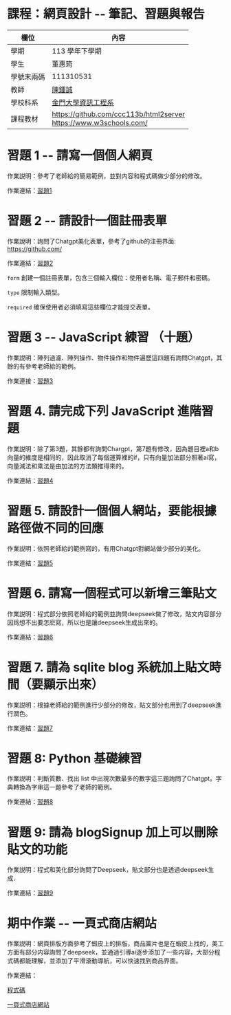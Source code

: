 # 課程：網頁設計 -- 筆記、習題與報告

欄位 | 內容
-----|--------
學期 | 113 學年下學期
學生 |  董惠筠
學號末兩碼 | 111310531
教師 | [陳鍾誠](https://www.nqu.edu.tw/educsie/index.php?act=blog&code=list&ids=4)
學校科系 | [金門大學資訊工程系](https://www.nqu.edu.tw/educsie/index.php)
課程教材 | https://github.com/ccc113b/html2server <br/> https://www.w3schools.com/



# 習題 1 -- 請寫一個個人網頁

作業説明：參考了老師給的簡易範例，並對内容和程式碼做少部分的修改。

作業連結：[習題1](https://github.com/Dong-HuiYun/_wp/blob/main/homework/%E7%AC%AC%E4%B8%80%E9%80%B1%E4%BD%9C%E6%A5%AD%E8%87%AA%E6%88%91%E4%BB%8B%E7%B4%B9.html)

# 習題 2 -- 請設計一個註冊表單

作業說明：詢問了Chatgpt美化表單，參考了github的注冊界面: https://github.com/

作業連結：[習題2](https://github.com/Dong-HuiYun/_wp/blob/main/homework/%E7%AC%AC%E4%B8%89%E9%80%B1%E8%A8%AD%E8%A8%88%E8%A8%BB%E5%86%8A%E4%BB%8B%E9%9D%A2.html)

`form` 創建一個註冊表單，包含三個輸入欄位：使用者名稱、電子郵件和密碼。

`type` 限制輸入類型。

`required` 確保使用者必須填寫這些欄位才能提交表單。

# 習題 3 -- JavaScript 練習 （十題）

作業説明：陣列過濾、陣列操作、物件操作和物件遍歷這四題有詢問Chatgpt，其餘的有參考老師給的範例。

作業連接：[習題3](https://github.com/Dong-HuiYun/_wp/tree/main/homework/%E7%AC%AC%E5%9B%9B%E9%80%B1JavaScript%E7%B7%B4%E7%BF%92%E9%A1%8C)

# 習題 4. 請完成下列 JavaScript 進階習題

作業説明：除了第3題，其餘都有詢問Chargpt，第7題有修改，因為題目裡a和b向量的維度是相同的，因此取消了每個運算裡的if，只有向量加法部分照著ai寫，向量減法和乘法是由加法的方法類推得來的。

作業連結：[習題4](https://github.com/Dong-HuiYun/_wp/tree/main/homework/%E7%AC%AC%E4%BA%94%E9%80%B1%E4%BD%9C%E6%A5%ADJavaScript%E9%80%B2%E9%9A%8E%E7%BF%92%E9%A1%8C)

# 習題 5. 請設計一個個人網站，要能根據路徑做不同的回應

作業説明：依照老師給的範例寫的，有用Chatgpt對網站做少部分的美化。

作業連結：[習題5](https://github.com/Dong-HuiYun/_wp/blob/main/homework/%E7%AC%AC%E5%85%AD%E9%80%B1%E4%BD%9C%E6%A5%AD%E8%87%AA%E6%88%91%E4%BB%8B%E7%B4%B9%E7%B6%B2%E9%A0%81.js)

# 習題 6. 請寫一個程式可以新增三筆貼文

作業説明：程式部分依照老師給的範例並詢問deepseek做了修改，貼文内容部分因爲想不出要怎麽寫，所以也是讓deepseek生成出來的。

作業連結：[習題6](https://github.com/Dong-HuiYun/_wp/tree/main/homework/%E7%BF%92%E9%A1%8C6_%E5%8F%AF%E6%96%B0%E5%A2%9E%E4%B8%89%E7%AD%86%E8%B2%BC%E6%96%87%E7%A8%8B%E5%BC%8F)

# 習題 7. 請為 sqlite blog 系統加上貼文時間（要顯示出來）

作業説明：根據老師給的範例進行少部分的修改，貼文部分也用到了deepseek進行潤色。

作業連結：[習題7](https://github.com/Dong-HuiYun/_wp/tree/main/homework/%E7%BF%92%E9%A1%8C7_%E5%8A%A0%E4%B8%8A%E8%B2%BC%E6%96%87%E6%99%82%E9%96%93)

# 習題 8: Python 基礎練習

作業説明：判斷質數、找出 list 中出現次數最多的數字這三題詢問了Chatgpt。字典轉換為字串這一題參考了老師的範例。

作業連結：[習題8](https://github.com/Dong-HuiYun/_wp/tree/main/%E7%AC%AC%E5%85%AD%E9%80%B1%E4%BD%9C%E6%A5%ADPython%E7%B7%B4%E7%BF%92%E9%A1%8C)


# 習題 9: 請為 blogSignup 加上可以刪除貼文的功能

作業説明：程式和美化部分詢問了Deepseek，貼文部分也是透過deepseek生成．

作業連結：[習題9](https://github.com/Dong-HuiYun/_wp/tree/main/homework/%E7%BF%92%E9%A1%8C9)

# 期中作業 -- 一頁式商店網站

作業説明：網頁排版方面參考了蝦皮上的排版，商品圖片也是在蝦皮上找的，美工方面有部分内容詢問了deepseek，並通過引導ai逐步添加了一些内容，大部分程式碼都能理解，並添加了平滑滾動導航，可以快速找到商品界面。

作業連結：

[程式碼](https://github.com/Dong-HuiYun/_wp/tree/main/%E4%B8%80%E9%A0%81%E5%BC%8F%E7%B6%B2%E7%AB%99)

[一頁式商店網站](https://snazzy-lolly-c8a12c.netlify.app/)
